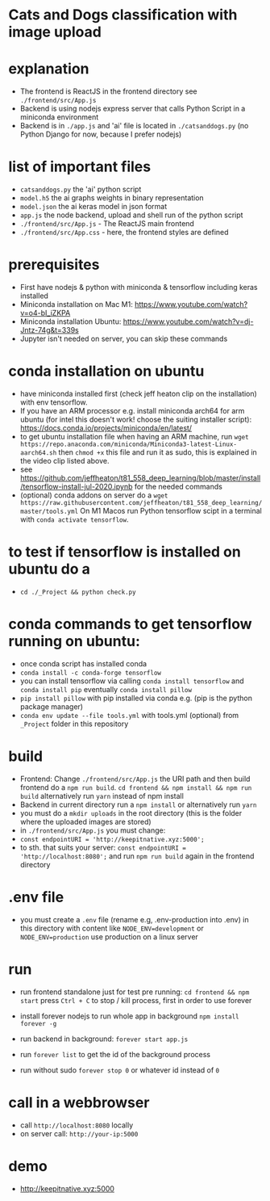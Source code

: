 # Cats and Dogs classification with image upload

# explanation

- The frontend is ReactJS in the frontend directory see `./frontend/src/App.js`
- Backend is using nodejs express server that calls Python Script in a miniconda environment
- Backend is in `./app.js` and 'ai' file is located in `./catsanddogs.py`
(no Python Django for now, because I prefer nodejs)

# list of important files

- `catsanddogs.py` the 'ai' python script
- `model.h5` the ai graphs weights in binary representation
- `model.json` the ai keras model in json format
- `app.js` the node backend, upload and shell run of the python script
- `./frontend/src/App.js` - The ReactJS main frontend
- `./frontend/src/App.css` - here, the frontend styles are defined

# prerequisites

- First have nodejs & python with miniconda & tensorflow including keras installed
- Miniconda installation on Mac M1: https://www.youtube.com/watch?v=o4-bI_iZKPA
- Miniconda installation Ubuntu: https://www.youtube.com/watch?v=dj-Jntz-74g&t=339s
- Jupyter isn't needed on server, you can skip these commands

# conda installation on ubuntu

- have miniconda installed first (check jeff heaton clip on the installation) with env tensorflow.
- If you have an ARM processor e.g. install miniconda arch64 for arm ubuntu (for intel this doesn't work! choose the suiting installer script): https://docs.conda.io/projects/miniconda/en/latest/
- to get ubuntu installation file when having an ARM machine, run `wget https://repo.anaconda.com/miniconda/Miniconda3-latest-Linux-aarch64.sh` then `chmod +x` this file and run it as sudo, this is explained in the video clip listed above.
- see https://github.com/jeffheaton/t81_558_deep_learning/blob/master/install/tensorflow-install-jul-2020.ipynb for the needed commands
- (optional) conda addons on server do a `wget https://raw.githubusercontent.com/jeffheaton/t81_558_deep_learning/master/tools.yml`
On M1 Macos run Python tensorflow scipt in a terminal with `conda activate tensorflow`.

# to test if tensorflow is installed on ubuntu do a

- `cd ./_Project && python check.py`

# conda commands to get tensorflow running on ubuntu:

- once conda script has installed conda
- `conda install -c conda-forge tensorflow`
- you can install tensorflow via calling `conda install tensorflow` and `conda install pip` eventually `conda install pillow`
- `pip install pillow` with pip installed via conda e.g. (pip is the python package manager)
- `conda env update --file tools.yml` with tools.yml (optional) from `_Project` folder in this repository 

# build

- Frontend: 
Change `./frontend/src/App.js` the URI path and then build frontend
do a `npm run build`.
`cd frontend && npm install && npm run build` alternatively run `yarn` instead of npm install
- Backend in current directory run a `npm install` or alternatively run `yarn`
- you must do a `mkdir uploads` in the root directory (this is the folder where the uploaded images are stored)
- in `./frontend/src/App.js` you must change:
- `const endpointURI = 'http://keepitnative.xyz:5000';` 
- to sth. that suits your server: `const endpointURI = 'http://localhost:8080';` and run 
`npm run build` again in the frontend directory

# .env file

- you must create a `.env` file (rename e.g, .env-production into .env) in this directory with content like `NODE_ENV=development` or `NODE_ENV=production` use production on a linux server

# run

- run frontend standalone just for test pre running: `cd frontend && npm start` press `Ctrl + C` to stop / kill process, first in order to use forever


- install forever nodejs to run whole app in background `npm install forever -g`
- run backend in background:  `forever start app.js`
- run `forever list` to get the id of the background process
- run without sudo `forever stop 0` or whatever id instead of `0`

# call in a webbrowser

- call `http://localhost:8080` locally
- on server call: `http://your-ip:5000`

# demo

- http://keepitnative.xyz:5000
